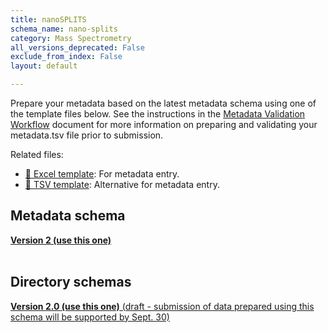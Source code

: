 ```yaml
---
title: nanoSPLITS
schema_name: nano-splits
category: Mass Spectrometry
all_versions_deprecated: False
exclude_from_index: False
layout: default

---
```

Prepare your metadata based on the latest metadata schema using one of the template files below. See the instructions in the [Metadata Validation Workflow](https://docs.google.com/document/d/1lfgiDGbyO4K4Hz1FMsJjmJd9RdwjShtJqFYNwKpbcZY) document for more information on preparing and validating your metadata.tsv file prior to submission.

Related files:


- [📝 Excel template](https://raw.githubusercontent.com/hubmapconsortium/dataset-metadata-spreadsheet/main/nano-splits/latest/nano-splits.xlsx): For metadata entry.
- [📝 TSV template](https://raw.githubusercontent.com/hubmapconsortium/dataset-metadata-spreadsheet/main/nano-splits/latest/nano-splits.tsv): Alternative for metadata entry.




## Metadata schema


<summary><a href="https://openview.metadatacenter.org/templates/https:%2F%2Frepo.metadatacenter.org%2Ftemplates%2Faffd7948-500e-4de2-bcac-3c56f4dd5977"><b>Version 2 (use this one)</b></a></summary>



<br>

## Directory schemas
<summary><a href="https://docs.google.com/spreadsheets/d/1eQrEby95rrvyCFMAgrrpqGOBZ7VAcA_nih-SnM47u44"><b>Version 2.0 (use this one)</b> (draft - submission of data prepared using this schema will be supported by Sept. 30) </a></summary>

